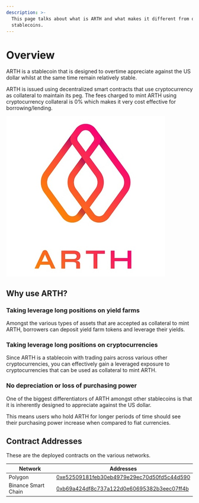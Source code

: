```yaml
---
description: >-
  This page talks about what is ARTH and what makes it different from other
  stablecoins.
---
```


# Overview

ARTH is a stablecoin that is designed to overtime appreciate against the US dollar whilst at the same time remain relatively stable.

ARTH is issued using decentralized smart contracts that use cryptocurrency as collateral to maintain its peg. The fees charged to mint ARTH using cryptocurrency collateral is 0% which makes it very cost effective for borrowing/lending.





![ARTH. Purchase. Power. ](<.gitbook/assets/mahadao-asset-10 (2).jpg>)

## Why use ARTH?

### Taking leverage long positions on yield farms

Amongst the various types of assets that are accepted as collateral to mint ARTH, borrowers can deposit yield farm tokens and leverage their yields.&#x20;

### Taking leverage long positions on cryptocurrencies

Since ARTH is a stablecoin with trading pairs across various other cryptocurrencies, you can effectively gain a leveraged exposure to cryptocurrencies that can be used as collateral to mint ARTH.

### No depreciation or loss of purchasing power

One of the biggest differentiators of ARTH amongst other stablecoins is that it is inherently designed to appreciate against the US dollar.

This means users who hold ARTH for longer periods of time should see their purchasing power increase when compared to fiat currencies.

## Contract Addresses

These are the deployed contracts on the various networks.&#x20;

| Network             | Addresses                                                                                                               |
| ------------------- | ----------------------------------------------------------------------------------------------------------------------- |
| Polygon             | ​[0xe52509181feb30eb4979e29ec70d50fd5c44d590](https://polygonscan.com/token/0xe52509181feb30eb4979e29ec70d50fd5c44d590) |
| Binance Smart Chain | ​[0xb69a424df8c737a122d0e60695382b3eec07ff4b](https://bscscan.com/token/0xb69a424df8c737a122d0e60695382b3eec07ff4b)     |
